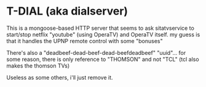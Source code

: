 # T-DIAL (aka dialserver)

This is a mongoose-based HTTP server that seems to ask sitatvservice to start/stop netflix "youtube" (using OperaTV) and OperaTV itself. my guess is that it handles the UPNP remote control with some "bonuses"

There's also a "deadbeef-dead-beef-dead-beefdeadbeef" "uuid"... for some reason, there is only reference to "THOMSON" and not "TCL" (tcl also makes the thomson TVs)

Useless as some others, i'll just remove it.
